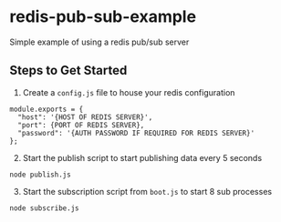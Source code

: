 # redis-pub-sub-example
Simple example of using a redis pub/sub server


## Steps to Get Started
1. Create a `config.js` file to house your redis configuration
```
module.exports = {
  "host": '{HOST OF REDIS SERVER}',
  "port": {PORT OF REDIS SERVER},
  "password": '{AUTH PASSWORD IF REQUIRED FOR REDIS SERVER}'
};
```
2. Start the publish script to start publishing data every 5 seconds
```
node publish.js
```
3. Start the subscription script from `boot.js` to start 8 sub processes
```
node subscribe.js
```
